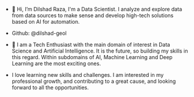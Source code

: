 - 👋 Hi, I’m Dilshad Raza, I'm a Data Scientist. I analyze and explore data from data sources to make sense and develop high-tech solutions based on AI for automation.

- Github: @dilshad-geol

- 👀 I am a Tech Enthusiast with the main domain of interest in Data Science and Artificial Intelligence. It is the future, so building my skills in this regard. Within subdomains of AI, Machine Learning and Deep Learning are the most exciting ones.

- I love learning new skills and challenges. I am interested in my professional growth, and contributing to a great cause, and looking forward to all the opportunities.

<!---
dilshad-geol/dilshad-geol is a ✨ special ✨ repository because its `README.md` (this file) appears on your GitHub profile.
You can click the Preview link to take a look at your changes.
--->

